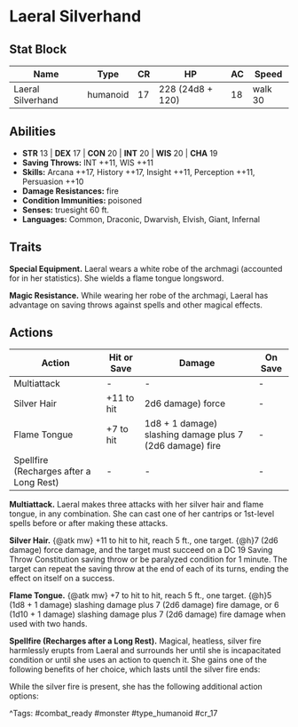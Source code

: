 # Laeral Silverhand

## Stat Block

| Name | Type | CR | HP | AC | Speed |
|------|------|----|----|----|-------|
| Laeral Silverhand | humanoid | 17 | 228 (24d8 + 120) | 18 | walk 30 |

## Abilities

- **STR** 13 | **DEX** 17 | **CON** 20 | **INT** 20 | **WIS** 20 | **CHA** 19
- **Saving Throws:** INT ++11, WIS ++11  
- **Skills:** Arcana ++17, History ++17, Insight ++11, Perception ++11, Persuasion ++10  
- **Damage Resistances:** fire  
- **Condition Immunities:** poisoned  
- **Senses:** truesight 60 ft.  
- **Languages:** Common, Draconic, Dwarvish, Elvish, Giant, Infernal

## Traits

**Special Equipment.** Laeral wears a white robe of the archmagi (accounted for in her statistics). She wields a flame tongue longsword.

**Magic Resistance.** While wearing her robe of the archmagi, Laeral has advantage on saving throws against spells and other magical effects.


## Actions

| Action | Hit or Save | Damage | On Save |
|--------|--------------|--------|----------|
| Multiattack | - | - | - |
| Silver Hair | +11 to hit | 2d6 damage) force | - |
| Flame Tongue | +7 to hit | 1d8 + 1 damage) slashing damage plus 7 (2d6 damage) fire | - |
| Spellfire (Recharges after a Long Rest) | - | - | - |

**Multiattack.** Laeral makes three attacks with her silver hair and flame tongue, in any combination. She can cast one of her cantrips or 1st-level spells before or after making these attacks.

**Silver Hair.** {@atk mw} +11 to hit to hit, reach 5 ft., one target. {@h}7 (2d6 damage) force damage, and the target must succeed on a DC 19 Saving Throw Constitution saving throw or be paralyzed condition for 1 minute. The target can repeat the saving throw at the end of each of its turns, ending the effect on itself on a success.

**Flame Tongue.** {@atk mw} +7 to hit to hit, reach 5 ft., one target. {@h}5 (1d8 + 1 damage) slashing damage plus 7 (2d6 damage) fire damage, or 6 (1d10 + 1 damage) slashing damage plus 7 (2d6 damage) fire damage when used with two hands.

**Spellfire (Recharges after a Long Rest).** Magical, heatless, silver fire harmlessly erupts from Laeral and surrounds her until she is incapacitated condition or until she uses an action to quench it. She gains one of the following benefits of her choice, which lasts until the silver fire ends:

While the silver fire is present, she has the following additional action options:


^Tags: #combat_ready #monster #type_humanoid #cr_17